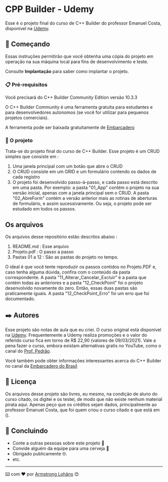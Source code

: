 # CPP Builder - Udemy

Esse é o projeto final do curso de C++ Builder do professor Emanuel Costa, disponível na [Udemy](https://www.udemy.com/course/c-builder-e-firebird/).

## 🚀 Começando

Essas instruções permitirão que você obtenha uma cópia do projeto em operação na sua máquina local para fins de desenvolvimento e teste.

Consulte **Implantação** para saber como implantar o projeto.

### 📋 Pré-requisitos

Você precisará do C++ Builder Community Edition versão 10.3.3

O C++ Builder Community é uma ferramenta gratuita para estudantes e para desenvolvedores autonomos (se você for utilizar para pequenos projetos comerciais).

A ferramenta pode ser baixada gratuitamente de [Embarcadero](https://www.embarcadero.com/br/products/cbuilder/starter)


### 🔧 O projeto

Trata-se do projeto final do curso de C++ Builder. Esse projeto é um CRUD simples que consiste em :

1. Uma janela principal com um botão que abre o CRUD
1. O CRUD consiste em um GRID e um formulário contendo os dados de cada registro
1. O projeto foi desenvolvido passo-à-passo, e cada passo está descrito em uma pasta. Por exemplo: a pasta "01_App" contém o projeto na sua versão inicial, apenas com a janela principal sem o CRUD. A pasta "02_AbreForm" contém a versão anterior mais as rotinas de aberturas de formulário, e assim sucessivamente. Ou seja, o projeto pode ser estudado em todos os passos. 


## Os arquivos

Os arquivos desse repositório estão descritos abaixo :

1. README.md : Esse arquivo
1. Projeto.pdf : O passo a passo
1. Pastas 01 a 12 : São as pastas do projeto no tempo. 

O ideal é que você tente reproduzir os passos contidos no Projeto.PDF e, caso tenha alguma dúvida, confira com o conteúdo da pasta correspondente. A pasta "11_Alterar_Cancelar_Excluir" é a pasta que contém todas as anteriores e a pasta "12_CheckPoint" foi o projeto desenvolvido novamente do zero. Então, essas duas pastas
são praticamente iguais. A pasta "12_CheckPoint_Erro" foi um erro que foi documentado.

## ✒️ Autores

Esse projeto são notas de aula que eu criei. O curso original está disponível na [Udemy](https://www.udemy.com/course/c-builder-e-firebird/). Frequentemente a Udemy realiza promoções e o valor do referido curso fica em torno de R$ 22,90 (valores de 09/03/2021). Vale a pena fazer o curso, embora existam alternativas gratis no YouTube, como o canal do [Prof. Pedrão](https://www.youtube.com/channel/UC6euk_jAO0-H2VwjBZMzuiQ).

Você também pode obter informações interessantes acerca do C++ Builder no canal da [Embarcadero do Brasil](https://www.youtube.com/channel/UC7zd5W1fyWfCbMVGWGXB92A) 

## 📄 Licença

Os arquivos desse projeto são livres, eu mesmo, na condição de aluno do curso citado, os digitei e os testei, de modo que não existe nenhum material pirata aqui. Apenas peço que os créditos sejam dados, principalmente ao professor Emanuel Costa, que foi quem criou o curso citado e que está em ().

## 🎁 Concluindo

* Conte a outras pessoas sobre este projeto 📢
* Convide alguém da equipe para uma cerveja 🍺 
* Obrigado publicamente 🤓.
* etc.


---
⌨️ com ❤️ por [Armstrong Lohãns](https://gist.github.com/lohhans) 😊
